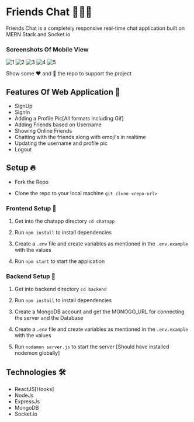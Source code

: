 # Friends Chat 👨🏻‍💻 

Friends Chat is a completely responsive real-time chat application built on MERN Stack and Socket.io

### Screenshots Of Mobile View

![1](https://user-images.githubusercontent.com/73348574/126811022-28b1e572-0bbd-40ed-a423-dca4bb57c4d6.png)
![2](https://user-images.githubusercontent.com/73348574/126811028-de3f3169-e4b9-4013-9e31-6e64fb0b6713.png)
![3](https://user-images.githubusercontent.com/73348574/126811028-de3f3169-e4b9-4013-9e31-6e64fb0b6713.png)
![4](https://user-images.githubusercontent.com/73348574/126811028-de3f3169-e4b9-4013-9e31-6e64fb0b6713.png)
![5](https://user-images.githubusercontent.com/73348574/126811028-de3f3169-e4b9-4013-9e31-6e64fb0b6713.png)


Show some ❤️ and 🌟 the repo to support the project


## Features Of Web Application 🚀

- SignUp
- SignIn
- Adding a Profile Pic[All formats including Gif]
- Adding Friends based on Username
- Showing Online Friends
- Chatting with the friends along with emoji's in realtime 
- Updating the username and profile pic
- Logout

## Setup 🔥

- Fork the Repo

- Clone the repo to your local machine 
`git clone <repo-url>`

### Frontend Setup 🍧

1. Get into the chatapp directory
    `cd chatapp`

2. Run `npm install` to install dependencies

3. Create a `.env` file and create variables as mentioned in the `.env.example` with the values

4. Run `npm start` to start the application

### Backend Setup 🍿

1. Get into backend directory `cd backend`

2. Run `npm install` to install dependencies

3. Create a MongoDB account and get the MONOGO_URL for connecting the server and the Database

4. Create a `.env` file and create variables as mentioned in the `.env.example` with the values

5. Run `nodemon server.js` to start the server [Should have installed nodemon globally]

## Technologies 🛠

- ReactJS[Hooks]
- NodeJs
- ExpressJs
- MongoDB
- Socket.io


